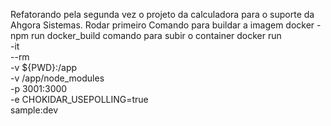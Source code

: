 Refatorando pela segunda vez o projeto da calculadora para o suporte da Ahgora Sistemas.
Rodar primeiro Comando para buildar a imagem docker - npm run docker_build
comando para subir o container
docker run \
    -it \
    --rm \
    -v ${PWD}:/app \
    -v /app/node_modules \
    -p 3001:3000 \
    -e CHOKIDAR_USEPOLLING=true \
    sample:dev
